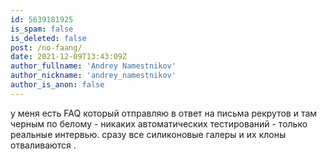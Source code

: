 ```yaml
---
id: 5639181925
is_spam: false
is_deleted: false
post: /no-faang/
date: 2021-12-09T13:43:09Z
author_fullname: 'Andrey Namestnikov'
author_nickname: 'andrey_namestnikov'
author_is_anon: false
---
```


<p>у меня есть FAQ который отправляю в ответ на письма рекрутов и там черным по белому - никаких автоматических тестирований - только реальные интервью. сразу все силиконовые галеры и их клоны отваливаются .</p>
